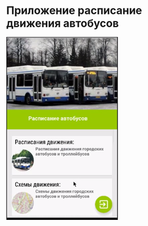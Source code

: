 ﻿# Приложение расписание  движения автобусов

[![Приложение расписание автобусов](image_for_readme/123.png)](http://www.youtube.com/watch?v=P6Zf4QASyvQ)


